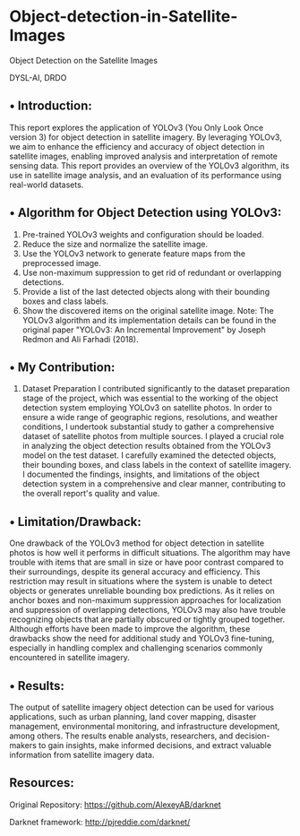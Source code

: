 # Object-detection-in-Satellite-Images

Object Detection on the Satellite Images

DYSL-AI, DRDO


## •	Introduction:
This report explores the application of YOLOv3 (You Only Look Once version 3) for object detection in satellite imagery. By leveraging YOLOv3, we aim to enhance the efficiency and accuracy of object detection in satellite images, enabling improved analysis and interpretation of remote sensing data. This report provides an overview of the YOLOv3 algorithm, its use in satellite image analysis, and an evaluation of its performance using real-world datasets.

## •	Algorithm for Object Detection using YOLOv3:
1. Pre-trained YOLOv3 weights and configuration should be loaded.
2. Reduce the size and normalize the satellite image.
3. Use the YOLOv3 network to generate feature maps from the preprocessed image.
4. Use non-maximum suppression to get rid of redundant or overlapping detections.
5. Provide a list of the last detected objects along with their bounding boxes and class labels.
6. Show the discovered items on the original satellite image.
Note: The YOLOv3 algorithm and its implementation details can be found in the original paper "YOLOv3: An Incremental Improvement" by Joseph Redmon and Ali Farhadi (2018).



## •	My Contribution:
1.	Dataset Preparation
I contributed significantly to the dataset preparation stage of the project, which was essential to the working of the object detection system employing YOLOv3 on satellite photos. In order to ensure a wide range of geographic regions, resolutions, and weather conditions, I undertook substantial study to gather a comprehensive dataset of satellite photos from multiple sources.
 I played a crucial role in analyzing the object detection results obtained from the YOLOv3 model on the test dataset. I carefully examined the detected objects, their bounding boxes, and class labels in the context of satellite imagery. I documented the findings, insights, and limitations of the object detection system in a comprehensive and clear manner, contributing to the overall report's quality and value.

## •	Limitation/Drawback:
One drawback of the YOLOv3 method for object detection in satellite photos is how well it performs in difficult situations. The algorithm may have trouble with items that are small in size or have poor contrast compared to their surroundings, despite its general accuracy and efficiency. This restriction may result in situations where the system is unable to detect objects or generates unreliable bounding box predictions. As it relies on anchor boxes and non-maximum suppression approaches for localization and suppression of overlapping detections, YOLOv3 may also have trouble recognizing objects that are partially obscured or tightly grouped together. Although efforts have been made to improve the algorithm, these drawbacks show the need for additional study and YOLOv3 fine-tuning, especially in handling complex and challenging scenarios commonly encountered in satellite imagery.

## •	Results:
The output of satellite imagery object detection can be used for various applications, such as urban planning, land cover mapping, disaster management, environmental monitoring, and infrastructure development, among others. The results enable analysts, researchers, and decision-makers to gain insights, make informed decisions, and extract valuable information from satellite imagery data.

## Resources:
Original Repository: https://github.com/AlexeyAB/darknet

Darknet framework: http://pjreddie.com/darknet/
